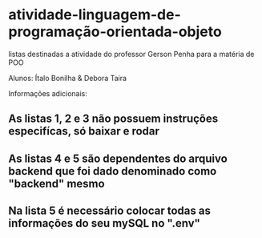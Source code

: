 # atividade-linguagem-de-programação-orientada-objeto
listas destinadas a atividade do professor Gerson Penha para a matéria de POO

Alunos: Ítalo Bonilha & Debora Taira

Informações adicionais:
<h2> As listas 1, 2 e 3 não possuem instruções especifícas, só baixar e rodar <h2>
  <h2> As listas 4 e 5 são dependentes do arquivo backend que foi dado denominado como "backend" mesmo
    <h2> Na lista 5 é necessário colocar todas as informações do seu mySQL no ".env" <h2>
